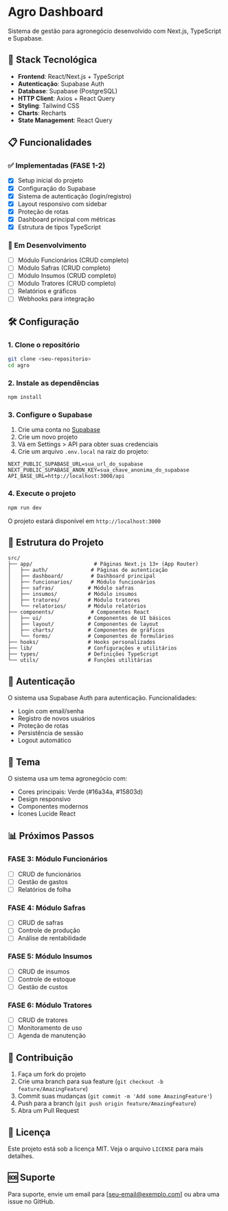 # Agro Dashboard

Sistema de gestão para agronegócio desenvolvido com Next.js, TypeScript e Supabase.

## 🚀 Stack Tecnológica

- **Frontend**: React/Next.js + TypeScript
- **Autenticação**: Supabase Auth
- **Database**: Supabase (PostgreSQL)
- **HTTP Client**: Axios + React Query
- **Styling**: Tailwind CSS
- **Charts**: Recharts
- **State Management**: React Query

## 📋 Funcionalidades

### ✅ Implementadas (FASE 1-2)
- [x] Setup inicial do projeto
- [x] Configuração do Supabase
- [x] Sistema de autenticação (login/registro)
- [x] Layout responsivo com sidebar
- [x] Proteção de rotas
- [x] Dashboard principal com métricas
- [x] Estrutura de tipos TypeScript

### 🔄 Em Desenvolvimento
- [ ] Módulo Funcionários (CRUD completo)
- [ ] Módulo Safras (CRUD completo)
- [ ] Módulo Insumos (CRUD completo)
- [ ] Módulo Tratores (CRUD completo)
- [ ] Relatórios e gráficos
- [ ] Webhooks para integração

## 🛠️ Configuração

### 1. Clone o repositório
```bash
git clone <seu-repositorio>
cd agro
```

### 2. Instale as dependências
```bash
npm install
```

### 3. Configure o Supabase

1. Crie uma conta no [Supabase](https://supabase.com)
2. Crie um novo projeto
3. Vá em Settings > API para obter suas credenciais
4. Crie um arquivo `.env.local` na raiz do projeto:

```env
NEXT_PUBLIC_SUPABASE_URL=sua_url_do_supabase
NEXT_PUBLIC_SUPABASE_ANON_KEY=sua_chave_anonima_do_supabase
API_BASE_URL=http://localhost:3000/api
```

### 4. Execute o projeto
```bash
npm run dev
```

O projeto estará disponível em `http://localhost:3000`

## 📁 Estrutura do Projeto

```
src/
├── app/                    # Páginas Next.js 13+ (App Router)
│   ├── auth/              # Páginas de autenticação
│   ├── dashboard/         # Dashboard principal
│   ├── funcionarios/      # Módulo funcionários
│   ├── safras/           # Módulo safras
│   ├── insumos/          # Módulo insumos
│   ├── tratores/         # Módulo tratores
│   └── relatorios/       # Módulo relatórios
├── components/            # Componentes React
│   ├── ui/               # Componentes de UI básicos
│   ├── layout/           # Componentes de layout
│   ├── charts/           # Componentes de gráficos
│   └── forms/            # Componentes de formulários
├── hooks/                # Hooks personalizados
├── lib/                  # Configurações e utilitários
├── types/                # Definições TypeScript
└── utils/                # Funções utilitárias
```

## 🔐 Autenticação

O sistema usa Supabase Auth para autenticação. Funcionalidades:

- Login com email/senha
- Registro de novos usuários
- Proteção de rotas
- Persistência de sessão
- Logout automático

## 🎨 Tema

O sistema usa um tema agronegócio com:
- Cores principais: Verde (#16a34a, #15803d)
- Design responsivo
- Componentes modernos
- Ícones Lucide React

## 📊 Próximos Passos

### FASE 3: Módulo Funcionários
- [ ] CRUD de funcionários
- [ ] Gestão de gastos
- [ ] Relatórios de folha

### FASE 4: Módulo Safras
- [ ] CRUD de safras
- [ ] Controle de produção
- [ ] Análise de rentabilidade

### FASE 5: Módulo Insumos
- [ ] CRUD de insumos
- [ ] Controle de estoque
- [ ] Gestão de custos

### FASE 6: Módulo Tratores
- [ ] CRUD de tratores
- [ ] Monitoramento de uso
- [ ] Agenda de manutenção

## 🤝 Contribuição

1. Faça um fork do projeto
2. Crie uma branch para sua feature (`git checkout -b feature/AmazingFeature`)
3. Commit suas mudanças (`git commit -m 'Add some AmazingFeature'`)
4. Push para a branch (`git push origin feature/AmazingFeature`)
5. Abra um Pull Request

## 📝 Licença

Este projeto está sob a licença MIT. Veja o arquivo `LICENSE` para mais detalhes.

## 🆘 Suporte

Para suporte, envie um email para [seu-email@exemplo.com] ou abra uma issue no GitHub.

